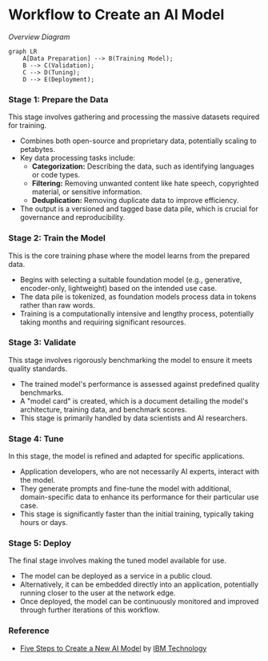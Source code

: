 # Workflow to Create an AI Model

_Overview Diagram_

```mermaid
graph LR
    A[Data Preparation] --> B(Training Model);
    B --> C(Validation);
    C --> D(Tuning);
    D --> E(Deployment);
```

### Stage 1: Prepare the Data

This stage involves gathering and processing the massive datasets required for training.

- Combines both open-source and proprietary data, potentially scaling to petabytes.
- Key data processing tasks include:
  - **Categorization:** Describing the data, such as identifying languages or code types.
  - **Filtering:** Removing unwanted content like hate speech, copyrighted material, or sensitive information.
  - **Deduplication:** Removing duplicate data to improve efficiency.
- The output is a versioned and tagged base data pile, which is crucial for governance and reproducibility.

### Stage 2: Train the Model

This is the core training phase where the model learns from the prepared data.

- Begins with selecting a suitable foundation model (e.g., generative, encoder-only, lightweight) based on the intended use case.
- The data pile is tokenized, as foundation models process data in tokens rather than raw words.
- Training is a computationally intensive and lengthy process, potentially taking months and requiring significant resources.

### Stage 3: Validate

This stage involves rigorously benchmarking the model to ensure it meets quality standards.

- The trained model's performance is assessed against predefined quality benchmarks.
- A "model card" is created, which is a document detailing the model's architecture, training data, and benchmark scores.
- This stage is primarily handled by data scientists and AI researchers.

### Stage 4: Tune

In this stage, the model is refined and adapted for specific applications.

- Application developers, who are not necessarily AI experts, interact with the model.
- They generate prompts and fine-tune the model with additional, domain-specific data to enhance its performance for their particular use case.
- This stage is significantly faster than the initial training, typically taking hours or days.

### Stage 5: Deploy

The final stage involves making the tuned model available for use.

- The model can be deployed as a service in a public cloud.
- Alternatively, it can be embedded directly into an application, potentially running closer to the user at the network edge.
- Once deployed, the model can be continuously monitored and improved through further iterations of this workflow.

### Reference

- [Five Steps to Create a New AI Model](https://www.youtube.com/watch?v=jcgaNrC4ElU) by [IBM Technology](https://www.youtube.com/@IBMTechnology)
